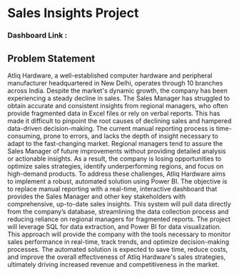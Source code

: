 # Sales Insights Project

### Dashboard Link : 

## Problem Statement

Atliq Hardware, a well-established computer hardware and peripheral manufacturer 
headquartered in New Delhi, operates through 10 branches across India. Despite the 
market's dynamic growth, the company has been experiencing a steady decline in sales. 
The Sales Manager has struggled to obtain accurate and consistent insights from regional 
managers, who often provide fragmented data in Excel files or rely on verbal reports. 
This has made it difficult to pinpoint the root causes of declining sales and hampered 
data-driven decision-making.
The current manual reporting process is time-consuming, prone to errors, and lacks the 
depth of insight necessary to adapt to the fast-changing market. Regional managers tend 
to assure the Sales Manager of future improvements without providing detailed analysis 
or actionable insights. As a result, the company is losing opportunities to optimize sales 
strategies, identify underperforming regions, and focus on high-demand products.
To address these challenges, Atliq Hardware aims to implement a robust, automated 
solution using Power BI. The objective is to replace manual reporting with a real-time, 
interactive dashboard that provides the Sales Manager and other key stakeholders with 
comprehensive, up-to-date sales insights. This system will pull data directly from the 
company’s database, streamlining the data collection process and reducing reliance on 
regional managers for fragmented reports.
The project will leverage SQL for data extraction, and Power BI for data visualization. 
This approach will provide the company with the tools necessary to monitor sales 
performance in real-time, track trends, and optimize decision-making processes. The 
automated solution is expected to save time, reduce costs, and improve the overall 
effectiveness of Atliq Hardware's sales strategies, ultimately driving increased revenue 
and competitiveness in the market.
